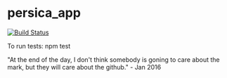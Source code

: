 # persica_app
[![Build Status](https://travis-ci.org/samuknet/persica_app.png)](https://travis-ci.org/samuknet/persica_app)

To run tests: npm test

"At the end of the day, I don't think somebody is goning to care about the mark, but they will care about the github."  - Jan 2016